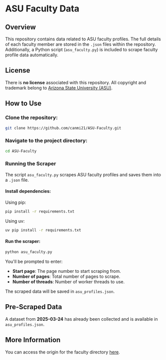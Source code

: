 # ASU Faculty Data

## Overview
This repository contains data related to ASU faculty profiles. The full details of each faculty member are stored in the `.json` files within the repository. Additionally, a Python script (`asu_faculty.py`) is included to scrape faculty profile data automatically.

## License
There is **no license** associated with this repository. All copyright and trademark belong to [Arizona State University (ASU)](https://asu.edu).

## How to Use

### Clone the repository:
```bash
git clone https://github.com/canmi21/ASU-Faculty.git
```

### Navigate to the project directory:
```bash
cd ASU-Faculty
```

### Running the Scraper
The script `asu_faculty.py` scrapes ASU faculty profiles and saves them into a `.json` file.

#### Install dependencies:
Using pip:
```bash
pip install -r requirements.txt
```

Using uv:
```bash
uv pip install -r requirements.txt
```

#### Run the scraper:
```bash
python asu_faculty.py
```

You'll be prompted to enter:
- **Start page**: The page number to start scraping from.
- **Number of pages**: Total number of pages to scrape.
- **Number of threads**: Number of worker threads to use.

The scraped data will be saved in `asu_profiles.json`.

## Pre-Scraped Data
A dataset from **2025-03-24** has already been collected and is available in `asu_profiles.json`.

## More Information
You can access the origin for the faculty directory [here](https://search.asu.edu/view/directory-profiles).
